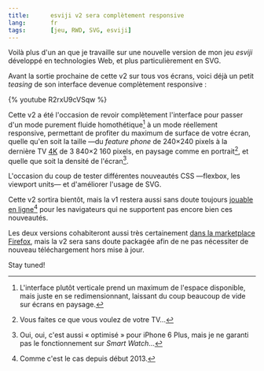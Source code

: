 ```yaml
---
title:      esviji v2 sera complètement responsive
lang:       fr
tags:       [jeu, RWD, SVG, esviji]
---
```


Voilà plus d'un an que je travaille sur une nouvelle version de mon jeu *esviji* développé en technologies Web, et plus particulièrement en SVG.

Avant la sortie prochaine de cette v2 sur tous vos écrans, voici déjà un petit *teasing* de son interface devenue complètement responsive :

{% youtube R2rxU9cVSqw %}

Cette v2 a été l'occasion de revoir complètement l'interface pour passer d'un mode purement fluide homothétique[^fluide] à un mode réellement responsive, permettant de profiter du maximum de surface de votre écran, quelle qu'en soit la taille —du *feature phone* de 240×240 pixels à la dernière TV [4K](http://fr.wikipedia.org/wiki/4K) de 3 840×2 160 pixels, en paysage comme en portrait[^tv], et quelle que soit la densité de l'écran[^iphone6p].

[^fluide]: L'interface plutôt verticale prend un maximum de l'espace disponible, mais juste en se redimensionnant, laissant du coup beaucoup de vide sur écrans en paysage.

[^tv]: Vous faites ce que vous voulez de votre TV…

L'occasion du coup de tester différentes nouveautés CSS —flexbox, les viewport units— et d'améliorer l'usage de SVG.

Cette v2 sortira bientôt, mais la v1 restera aussi sans doute toujours [jouable en ligne](http://play.esviji.com/)[^enligne] pour les navigateurs qui ne supportent pas encore bien ces nouveautés.

Les deux versions cohabiteront aussi très certainement [dans la marketplace Firefox](https://marketplace.firefox.com/app/esviji), mais la v2 sera sans doute packagée afin de ne pas nécessiter de nouveau téléchargement hors mise à jour.

Stay tuned!

[^iphone6p]: Oui, oui, c'est aussi « optimisé » pour iPhone 6 Plus, mais je ne garanti pas le fonctionnement sur *Smart Watch*…

[^enligne]: Comme c'est le cas depuis début 2013.